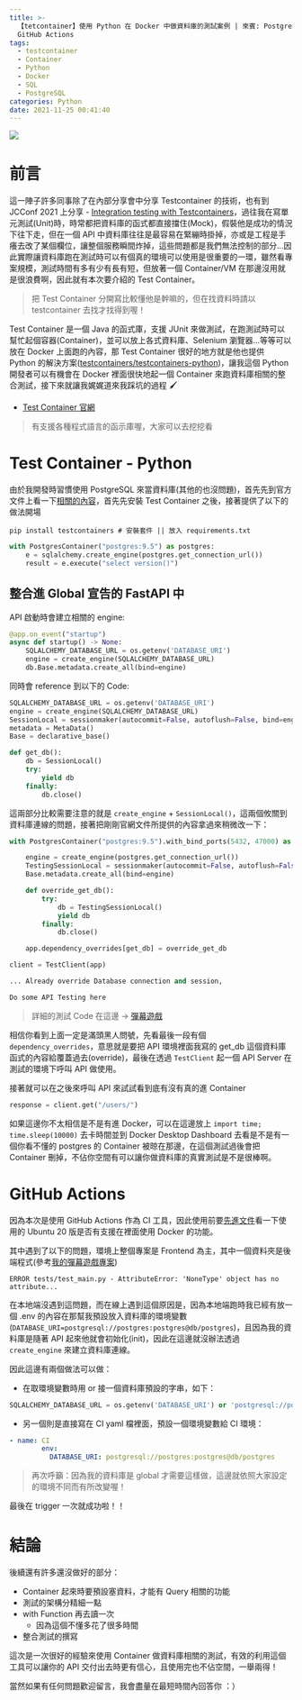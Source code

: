 ```yaml
---
title: >-
  【tetcontainer】使用 Python 在 Docker 中做資料庫的測試案例 | 來賓: PostgreSQL, Docker, Python,
  GitHub Actions
tags:
  - testcontainer
  - Container
  - Python
  - Docker
  - SQL
  - PostgreSQL
categories: Python
date: 2021-11-25 00:41:40
---
```




![](https://nijialin.com/images/2021/testcontainer.png)

# 前言

這一陣子許多同事除了在內部分享會中分享 Testcontainer 的技術，也有到 JCConf 2021 上分享 - [Integration testing with Testcontainers](https://jcconf.tw/2021/)，過往我在寫單元測試(Unit)時，時常都把資料庫的函式都直接擋住(Mock)，假裝他是成功的情況下往下走，但在一個 API 中資料庫往往是最容易在緊繃時掛掉，亦或是工程是手癢去改了某個欄位，讓整個服務瞬間炸掉，這些問題都是我們無法控制的部分...因此實際讓資料庫跑在測試時可以有個真的環境可以使用是很重要的一環，雖然看專案規模，測試時間有多有少有長有短，但放著一個 Container/VM 在那邊沒用就是很浪費啊，因此就有本次要介紹的 Test Container。

> 把 Test Container 分開寫比較懂他是幹嘛的，但在找資料時請以 testcontainer 去找才找得到喔！

Test Container 是一個 Java 的函式庫，支援 JUnit 來做測試，在跑測試時可以幫忙起個容器(Container)，並可以放上各式資料庫、Selenium 瀏覽器...等等可以放在 Docker 上面跑的內容，那 Test Container 很好的地方就是他也提供 Python 的解決方案([testcontainers/testcontainers-python](https://github.com/testcontainers/testcontainers-python))，讓我這個 Python 開發者可以有機會在 Docker 裡面很快地起一個 Container 來跑資料庫相關的整合測試，接下來就讓我娓娓道來我踩坑的過程 🖌️

- [Test Container 官網](https://www.testcontainers.org/)

> 有支援各種程式語言的函示庫喔，大家可以去挖挖看

<!-- more -->

# Test Container - Python

由於我開發時習慣使用 PostgreSQL 來當資料庫(其他的也沒問題)，首先先到官方文件上看一下[相關的內容](https://testcontainers-python.readthedocs.io/en/latest/database.html)，首先先安裝 Test Container 之後，接著提供了以下的做法開場

```
pip install testcontainers # 安裝套件 || 放入 requirements.txt
```

```python
with PostgresContainer("postgres:9.5") as postgres:
    e = sqlalchemy.create_engine(postgres.get_connection_url())
    result = e.execute("select version()")
```

## 整合進 Global 宣告的 FastAPI 中

API 啟動時會建立相關的 engine:

```python
@app.on_event("startup")
async def startup() -> None:
    SQLALCHEMY_DATABASE_URL = os.getenv('DATABASE_URI')
    engine = create_engine(SQLALCHEMY_DATABASE_URL)
    db.Base.metadata.create_all(bind=engine)
```

同時會 reference 到以下的 Code:

```python
SQLALCHEMY_DATABASE_URL = os.getenv('DATABASE_URI')
engine = create_engine(SQLALCHEMY_DATABASE_URL)
SessionLocal = sessionmaker(autocommit=False, autoflush=False, bind=engine)
metadata = MetaData()
Base = declarative_base()

def get_db():
    db = SessionLocal()
    try:
        yield db
    finally:
        db.close()
```

這兩部分比較需要注意的就是 `create_engine` + `SessionLocal()`，這兩個攸關到資料庫連線的問題，接著把剛剛官網文件所提供的內容拿過來稍微改一下：

```python
with PostgresContainer("postgres:9.5").with_bind_ports(5432, 47000) as postgres:

    engine = create_engine(postgres.get_connection_url())
    TestingSessionLocal = sessionmaker(autocommit=False, autoflush=False, bind=engine)
    Base.metadata.create_all(bind=engine)

    def override_get_db():
        try:
            db = TestingSessionLocal()
            yield db
        finally:
            db.close()

    app.dependency_overrides[get_db] = override_get_db

client = TestClient(app)

... Already override Database connection and session,

Do some API Testing here
```

> 詳細的測試 Code 在這邊 -> [彈幕遊戲](https://github.com/louis70109/WordsGame/blob/master/fastapi-backend/tests/test_main.py)

相信你看到上面一定是滿頭黑人問號，先看最後一段有個 `dependency_overrides`，意思就是要把 API 環境裡面我寫的 get_db 這個資料庫函式的內容給覆蓋過去(override)，最後在透過 `TestClient` 起一個 API Server 在測試的環境下呼叫 API 做使用。

接著就可以在之後來呼叫 API 來試試看到底有沒有真的進 Container

```python
response = client.get("/users/")
```

如果這邊你不太相信是不是有進 Docker，可以在這邊放上 `import time; time.sleep(10000)` 去卡時間並到 Docker Desktop Dashboard 去看是不是有一個你看不懂的 postgres 的 Container 被晾在那邊，在這個測試過後會把 Container 刪掉，不佔你空間有可以讓你做資料庫的真實測試是不是很棒啊。

# GitHub Actions

因為本次是使用 GitHub Actions 作為 CI 工具，因此使用前要[先進文件](https://docs.github.com/en/actions/using-github-hosted-runners/about-github-hosted-runners#preinstalled-software)看一下使用的 Ubuntu 20 版是否有支援在裡面使用 Docker 的功能。

其中遇到了以下的問題，環境上整個專案是 Frontend 為主，其中一個資料夾是後端程式(參考[我的彈幕遊戲專案](https://github.com/louis70109/WordsGame))

```
ERROR tests/test_main.py - AttributeError: 'NoneType' object has no attribute...
```

在本地端沒遇到這問題，而在線上遇到這個原因是，因為本地端跑時我已經有放一個 .env 的內容在那幫我預設放入資料庫的環境變數(`DATABASE_URI=postgresql://postgres:postgres@db/postgres`)，且因為我的資料庫是隨著 API 起來他就會初始化(init)，因此在這邊就沒辦法透過 `create_engine` 來建立資料庫連線。

因此這邊有兩個做法可以做：

- 在取環境變數時用 or 接一個資料庫預設的字串，如下：

```python
SQLALCHEMY_DATABASE_URL = os.getenv('DATABASE_URI') or 'postgresql://postgres:postgres@db/postgres'
```

- 另一個則是直接寫在 CI yaml 檔裡面，預設一個環境變數給 CI 環境：

```yaml
- name: CI
        env:
          DATABASE_URI: postgresql://postgres:postgres@db/postgres
```

> 再次呼籲：因為我的資料庫是 global 才需要這樣做，這邊就依照大家設定的環境不同而有所改變喔！

最後在 trigger 一次就成功啦！！

# 結論

後續還有許多還沒做好的部分：

- Container 起來時要預設塞資料，才能有 Query 相關的功能
- 測試的架構分精細一點
- with Function 再去讀一次
  - 因為這個不懂多花了很多時間
- 整合測試的撰寫

這次是一次很好的經驗來使用 Container 做資料庫相關的測試，有效的利用這個工具可以讓你的 API 交付出去時更有信心，且使用完也不佔空間，一舉兩得！

當然如果有任何問題歡迎留言，我會盡量在最短時間內回答你 ：）


<style>
  section.compact {
    font-size: 150%  
  }
  img[alt~="center"] {
    display: block;
    margin: 0 auto;
  }
</style>